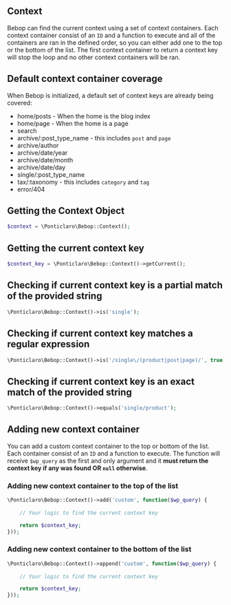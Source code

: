 Context
---
Bebop can find the current context using a set of context containers. Each context container consist of an `ID` and a function to execute and all of the containers are ran in the defined order, so you can either add one to the top or the bottom of the list. The first context container to return a context key will stop the loop and no other context containers will be ran.

## Default context container coverage
When Bebop is initialized, a default set of context keys are already being covered:  

- home/posts - When the home is the blog index
- home/page - When the home is a page
- search
- archive/:post_type_name - this includes `post` and `page`
- archive/author
- archive/date/year
- archive/date/month
- archive/date/day
- single/:post_type_name
- tax/:taxonomy - this includes `category` and `tag`
- error/404

## Getting the Context Object

```php
$context = \Ponticlaro\Bebop::Context();
```

## Getting the current context key

```php
$context_key = \Ponticlaro\Bebop::Context()->getCurrent();
```

## Checking if current context key is a partial match of the provided string

```php
\Ponticlaro\Bebop::Context()->is('single');
```

## Checking if current context key matches a regular expression

```php
\Ponticlaro\Bebop::Context()->is('/single\/(product|post|page)/', true);
```

## Checking if current context key is an exact match of the provided string

```php
\Ponticlaro\Bebop::Context()->equals('single/product');
```

## Adding new context container
You can add a custom context container to the top or bottom of the list.  
Each container consist of an `ID` and a function to execute. The function will receive `$wp_query` as the first and only argument and it **must return the context key if any was found OR `null` otherwise**.

### Adding new context container to the top of the list

```php
\Ponticlaro\Bebop::Context()->add('custom', function($wp_query) {
    
    // Your logic to find the current context key

    return $context_key; 
}));
```

### Adding new context container to the bottom of the list
```php
\Ponticlaro\Bebop::Context()->append('custom', function($wp_query) {
    
    // Your logic to find the current context key

    return $context_key; 
}));
```